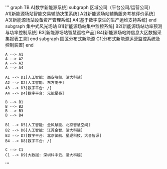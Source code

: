 '''
graph TB
    A[数字新能源系统]
    subgraph 区域公司（平台公司/运营公司）
        A1[新能源场站智能交易辅助决策系统]
        A2[新能源场站辅助服务考核评价系统]
        A3[新能源场站设备资产管理系统]
        A4[基于数字孪生的生产运维支持系统]
    end
    subgraph 集中式风光场站
        B1[新能源场站集中监控系统]
        B2[新能源场站功率预测与功率控制系统]
        B3[新能源场站智慧巡检产品]
        B4[新能源场站跨信息大区数据采集报表工具]
    end
    subgraph 园区分布式新能源
        C1[分布式新能源运营监控系统及控制装置]
    end
    
    A --> A1
    A --> A2
    A --> A3
    A --> A4
    
    A1 --> D1[人工智能: 西安峰频、清大科越]
    A2 --> D2[人工智能: 东方电子]
    A3 --> D3[数字平台: /]
    A4 --> D4[数字平台: 元能星泰]
    
    B --> B1
    B --> B2
    B --> B3
    B --> B4
    
    B1 --> D5[人工智能: 金风慧能、北京智慧空间]
    B2 --> D6[人工智能: 江苏金智、清大科越]
    B3 --> D7[数字平台: 北京御航、星逻科技、大音智源]
    B4 --> D8[数字平台: /]
    
    C --> C1
    C1 --> D9[大数据: 深圳科中云、清大科越]
'''
